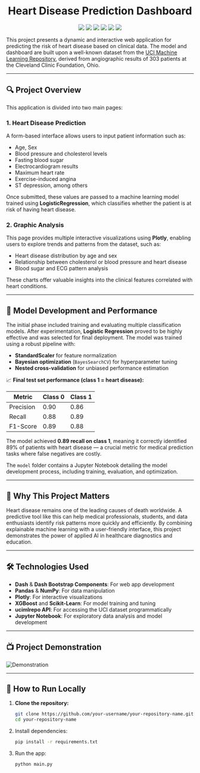 <h1 align="center">Heart Disease Prediction Dashboard</h1>
<p align="center">
  <img src="https://img.shields.io/badge/Python-FFD43B?style=for-the-badge&logo=python&logoColor=blue">
  <img src="https://img.shields.io/badge/Pandas-2C2D72?style=for-the-badge&logo=pandas&logoColor=white">
  <img src="https://img.shields.io/badge/Numpy-777BB4?style=for-the-badge&logo=numpy&logoColor=white">
  <img src="https://img.shields.io/badge/Plotly-239120?style=for-the-badge&logo=plotly&logoColor=white">
  <img src="https://img.shields.io/badge/Bootstrap-563D7C?style=for-the-badge&logo=bootstrap&logoColor=white">
  <img src="https://img.shields.io/badge/scikit_learn-F7931E?style=for-the-badge&logo=scikit-learn&logoColor=white">
</p>

This project presents a dynamic and interactive web application for predicting the risk of heart disease based on clinical data. The model and dashboard are built upon a well-known dataset from the [UCI Machine Learning Repository](https://archive.ics.uci.edu/dataset/45/heart+disease), derived from angiographic results of 303 patients at the Cleveland Clinic Foundation, Ohio.

---

## 🔍 Project Overview

This application is divided into two main pages:

### 1. **Heart Disease Prediction**

A form-based interface allows users to input patient information such as:
- Age, Sex
- Blood pressure and cholesterol levels
- Fasting blood sugar
- Electrocardiogram results
- Maximum heart rate
- Exercise-induced angina
- ST depression, among others

Once submitted, these values are passed to a machine learning model trained using **LogisticRegression**, which classifies whether the patient is at risk of having heart disease.

### 2. **Graphic Analysis**

This page provides multiple interactive visualizations using **Plotly**, enabling users to explore trends and patterns from the dataset, such as:
- Heart disease distribution by age and sex
- Relationship between cholesterol or blood pressure and heart disease
- Blood sugar and ECG pattern analysis

These charts offer valuable insights into the clinical features correlated with heart conditions.

---

## 🧠 Model Development and Performance

The initial phase included training and evaluating multiple classification models. After experimentation, **Logistic Regression** proved to be highly effective and was selected for final deployment. The model was trained using a robust pipeline with:

- **StandardScaler** for feature normalization  
- **Bayesian optimization** (`BayesSearchCV`) for hyperparameter tuning  
- **Nested cross-validation** for unbiased performance estimation

📈 **Final test set performance (class 1 = heart disease):**

| Metric    | Class 0 | Class 1 |
|-----------|---------|---------|
| Precision | 0.90    | 0.86    |
| Recall    | 0.88    | 0.89    |
| F1-Score  | 0.89    | 0.88    |

The model achieved **0.89 recall on class 1**, meaning it correctly identified 89% of patients with heart disease — a crucial metric for medical prediction tasks where false negatives are costly.

The ```model``` folder contains a Jupyter Notebook detailing the model development process, including training, evaluation, and optimization.

---

## 🚀 Why This Project Matters

Heart disease remains one of the leading causes of death worldwide. A predictive tool like this can help medical professionals, students, and data enthusiasts identify risk patterns more quickly and efficiently. By combining explainable machine learning with a user-friendly interface, this project demonstrates the power of applied AI in healthcare diagnostics and education.

---

## 🛠️ Technologies Used

- **Dash** & **Dash Bootstrap Components**: For web app development  
- **Pandas** & **NumPy**: For data manipulation  
- **Plotly**: For interactive visualizations  
- **XGBoost** and **Scikit-Learn**: For model training and tuning  
- **ucimlrepo API**: For accessing the UCI dataset programmatically  
- **Jupyter Notebook**: For exploratory data analysis and model development  

---

## 📺 Project Demonstration

![Demonstration](projectDemo.gif)

---

## 🧪 How to Run Locally

1. **Clone the repository:**
   ```bash
   git clone https://github.com/your-username/your-repository-name.git
   cd your-repository-name

2. Install dependencies:
   ```bash
   pip install -r requirements.txt
   
3. Run the app:
   ```bash
   python main.py 
   
